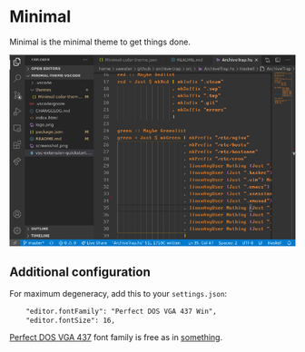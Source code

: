 # Minimal

Minimal is the minimal theme to get things done.

![screenshot](screenshot.png)

## Additional configuration 

For maximum degeneracy, add this to your `settings.json`:

```
    "editor.fontFamily": "Perfect DOS VGA 437 Win",
    "editor.fontSize": 16,
```

[Perfect DOS VGA 437](https://www.dafont.com/perfect-dos-vga-437.font) font
family is free as in [something](https://www.dafont.com/faq.php#copyright).